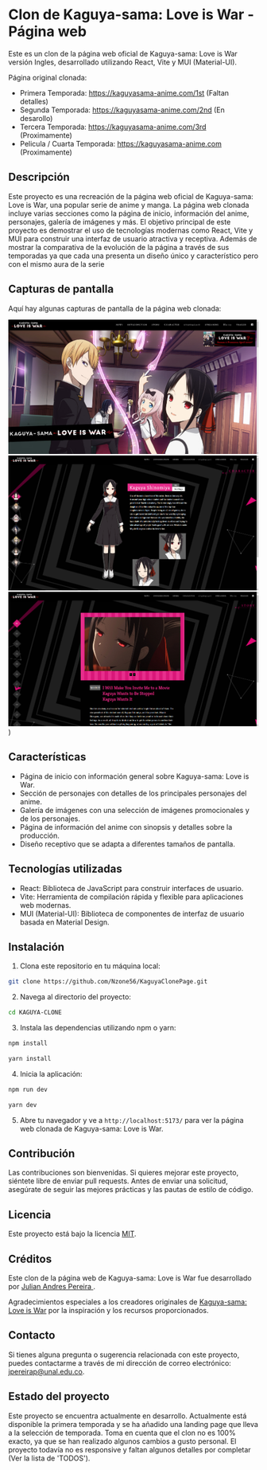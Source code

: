 # Clon de Kaguya-sama: Love is War - Página web

Este es un clon de la página web oficial de Kaguya-sama: Love is War versión Ingles, desarrollado utilizando React, Vite y MUI (Material-UI).

Página original clonada:

-  Primera Temporada: https://kaguyasama-anime.com/1st (Faltan detalles)
-  Segunda Temporada: https://kaguyasama-anime.com/2nd (En desarollo)
-  Tercera Temporada: https://kaguyasama-anime.com/3rd (Proximamente)
-  Pelicula / Cuarta Temporada: https://kaguyasama-anime.com (Proximamente)

## Descripción

Este proyecto es una recreación de la página web oficial de Kaguya-sama: Love is War, una popular serie de anime y manga. La página web clonada incluye varias secciones como la página de inicio, información del anime, personajes, galería de imágenes y más. El objetivo principal de este proyecto es demostrar el uso de tecnologías modernas como React, Vite y MUI para construir una interfaz de usuario atractiva y receptiva. Además de mostrar la comparativa de la evolución de la página a través de sus temporadas ya que cada una presenta un diseño único y característico pero con el mismo aura de la serie

## Capturas de pantalla

Aquí hay algunas capturas de pantalla de la página web clonada:

![Temporada 1 Landing Page ](src/assets/Screenshots/KaguyaS1-01.png)
![Temporada 1 Character Page ](src/assets/Screenshots/KaguyaS1-Char.png)
![Temporada 1 Story Page ](src/assets/Screenshots/KaguyaS1-Story.png))

## Características

-  Página de inicio con información general sobre Kaguya-sama: Love is War.
-  Sección de personajes con detalles de los principales personajes del anime.
-  Galería de imágenes con una selección de imágenes promocionales y de los personajes.
-  Página de información del anime con sinopsis y detalles sobre la producción.
-  Diseño receptivo que se adapta a diferentes tamaños de pantalla.

## Tecnologías utilizadas

-  React: Biblioteca de JavaScript para construir interfaces de usuario.
-  Vite: Herramienta de compilación rápida y flexible para aplicaciones web modernas.
-  MUI (Material-UI): Biblioteca de componentes de interfaz de usuario basada en Material Design.

## Instalación

1. Clona este repositorio en tu máquina local:

```bash
git clone https://github.com/Nzone56/KaguyaClonePage.git
```

2. Navega al directorio del proyecto:

```bash
cd KAGUYA-CLONE
```

3. Instala las dependencias utilizando npm o yarn:

```bash
npm install
```

```bash
yarn install
```

4. Inicia la aplicación:

```bash
npm run dev
```

```bash
yarn dev
```

5. Abre tu navegador y ve a `http://localhost:5173/` para ver la página web clonada de Kaguya-sama: Love is War.

## Contribución

Las contribuciones son bienvenidas. Si quieres mejorar este proyecto, siéntete libre de enviar pull requests. Antes de enviar una solicitud, asegúrate de seguir las mejores prácticas y las pautas de estilo de código.

## Licencia

Este proyecto está bajo la licencia [MIT](LICENSE).

## Créditos

Este clon de la página web de Kaguya-sama: Love is War fue desarrollado por [Julian Andres Pereira ](https://github.com/Nzone56).

Agradecimientos especiales a los creadores originales de [Kaguya-sama: Love is War](https://kaguyasama-anime.com) por la inspiración y los recursos proporcionados.

## Contacto

Si tienes alguna pregunta o sugerencia relacionada con este proyecto, puedes contactarme a través de mi dirección de correo electrónico: jpereirap@unal.edu.co.

## Estado del proyecto

Este proyecto se encuentra actualmente en desarrollo. Actualmente está disponible la primera temporada y se ha añadido una landing page que lleva a la selección de temporada. Toma en cuenta que el clon no es 100% exacto, ya que se han realizado algunos cambios a gusto personal. El proyecto todavía no es responsive y faltan algunos detalles por completar (Ver la lista de 'TODOS').
